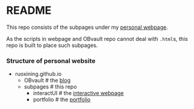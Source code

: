 # README

This repo consists of the subpages under my [personal webpage](https://ruoxining/github.io).

As the scripts in webpage and OBvault repo cannot deal with `.html`s, this repo is built to place such subpages.


### Structure of personal website

- ruoxining.github.io
    - OBvault               # the [blog](https://ruoxining.github.io/OBvault)
    - subpages              # this repo
        - interactUI        # the [interactive webpage](https://ruoxining.github.io/subpages/interactUI)
        - portfolio         # the [portfolio](https://ruoxining.github.io/subpages/portfolio) 